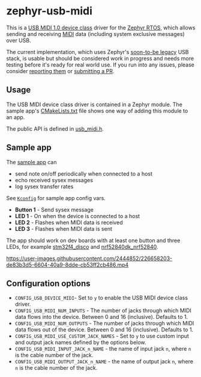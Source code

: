 # zephyr-usb-midi

This is a [USB MIDI 1.0 device class](https://www.usb.org/sites/default/files/midi10.pdf) driver for the [Zephyr RTOS](https://zephyrproject.org/), which allows sending and receiving [MIDI](https://en.wikipedia.org/wiki/MIDI) data (including system exclusive messages) over USB.

The current implementation, which uses Zephyr's [soon-to-be legacy](https://github.com/zephyrproject-rtos/zephyr/issues/42066) USB stack, is usable but should be considered work in progress and needs more testing before it's ready for real world use. If you run into any issues, please consider [reporting them](https://github.com/stuffmatic/zephyr-usb-midi/issues/new) or [submitting a PR](https://github.com/stuffmatic/zephyr-usb-midi/compare).

## Usage

The USB MIDI device class driver is contained in a Zephyr module. The sample app's [CMakeLists.txt](CMakeLists.txt) file shows one way of adding this module to an app.

The public API is defined in [usb_midi.h](usb_midi/include/usb_midi/usb_midi.h).

## Sample app

The [sample app](src/main.c) can

* send note on/off periodically when connected to a host
* echo received sysex messages
* log sysex transfer rates

See [`Kconfig`](Kconfig) for sample app config vars.

* __Button 1__ - Send sysex message
* __LED 1__ - On when the device is connected to a host
* __LED 2__ - Flashes when MIDI data is received
* __LED 3__ - Flashes when MIDI data is sent 

The app should work on dev boards with at least one button and three LEDs, for example [stm32f4_disco](https://docs.zephyrproject.org/latest/boards/arm/stm32f4_disco/doc/index.html) and [nrf52840dk_nrf52840](https://docs.zephyrproject.org/latest/boards/arm/nrf52840dk_nrf52840/doc/index.html).

https://user-images.githubusercontent.com/2444852/226658203-de83b3d5-6604-40a9-8dde-cb53ff2cb486.mp4

## Configuration options

* `CONFIG_USB_DEVICE_MIDI`- Set to `y` to enable the USB MIDI device class driver.
* `CONFIG_USB_MIDI_NUM_INPUTS` - The number of jacks through which MIDI data flows into the device. Between 0 and 16 (inclusive). Defaults to 1.
* `CONFIG_USB_MIDI_NUM_OUTPUTS` - The number of jacks through which MIDI data flows out of the device. Between 0 and 16 (inclusive). Defaults to 1.
* `CONFIG_USB_MIDI_USE_CUSTOM_JACK_NAMES` - Set to `y` to use custom input and output jack names defined by the options below.
* `CONFIG_USB_MIDI_INPUT_JACK_n_NAME` - the name of input jack `n`, where `n` is the cable number of the jack.
* `CONFIG_USB_MIDI_OUTPUT_JACK_n_NAME` - the name of output jack `n`, where `n` is the cable number of the jack.
